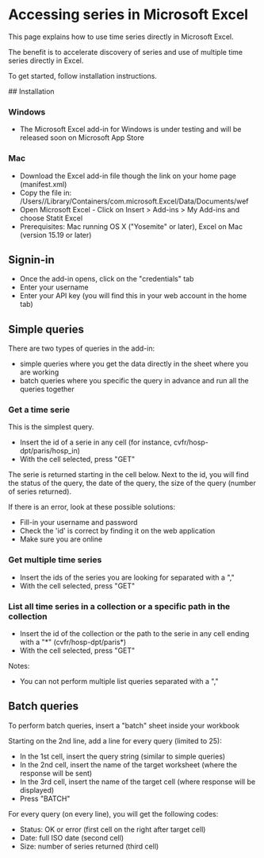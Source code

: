 # Accessing series in Microsoft Excel

This page explains how to use time series directly in Microsoft Excel.

The benefit is to accelerate discovery of series and use of multiple time series directly in Excel.

To get started, follow installation instructions.


## Installation

### Windows
- The Microsoft Excel add-in for Windows is under testing and will be released soon on Microsoft App Store

### Mac
- Download the Excel add-in file though the link on your home page (manifest.xml)
- Copy the file in: /Users/<username>/Library/Containers/com.microsoft.Excel/Data/Documents/wef
- Open Microsoft Excel - Click on Insert > Add-ins > My Add-ins and choose Statit Excel
- Prerequisites: Mac running OS X ("Yosemite" or later), Excel on Mac (version 15.19 or later)


## Signin-in

- Once the add-in opens, click on the "credentials" tab
- Enter your username
- Enter your API key (you will find this in your web account in the home tab)



## Simple queries

There are two types of queries in the add-in:
- simple queries where you get the data directly in the sheet where you are working
- batch queries where you specific the query in advance and run all the queries together

### Get a time serie

This is the simplest query.

- Insert the id of a serie in any cell (for instance, cvfr/hosp-dpt/paris/hosp_in)
- With the cell selected, press "GET"

The serie is returned starting in the cell below. Next to the id, you will find the status of the query, the date of the query, the size of the query (number of series returned).

If there is an error, look at these possible solutions:

- Fill-in your username and password
- Check the 'id' is correct by finding it on the web application
- Make sure you are online


### Get multiple time series

- Insert the ids of the series you are looking for separated with a ","
- With the cell selected, press "GET"


### List all time series in a collection or a specific path in the collection

- Insert the id of the collection or the path to the serie in any cell ending with a "\*" (cvfr/hosp-dpt/paris\*)
- With the cell selected, press "GET"

Notes:

- You can not perform multiple list queries separated with a ","


## Batch queries

To perform batch queries, insert a "batch" sheet inside your workbook

Starting on the 2nd line, add a line for every query (limited to 25):

- In the 1st cell, insert the query string (similar to simple queries)
- In the 2nd cell, insert the name of the target worksheet (where the response will be sent)
- In the 3rd cell, insert the name of the target cell (where response will be displayed)
- Press "BATCH"

For every query (on every line), you will get the following codes:

- Status: OK or error (first cell on the right after target cell)
- Date: full ISO date (second cell)
- Size: number of series returned (third cell)
